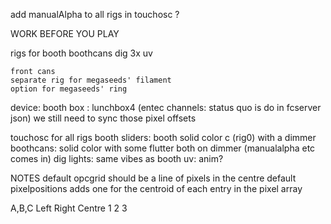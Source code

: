 add manualAlpha to all rigs in touchosc ?

WORK BEFORE YOU PLAY

rigs for
    booth
    boothcans
    dig
    3x uv

    front cans
    separate rig for megaseeds' filament
    option for megaseeds' ring
device:
    booth box : lunchbox4
    (entec channels: status quo is do in fcserver json)
    we still need to sync those pixel offsets

touchosc for all rigs
    booth sliders:
        booth solid color c (rig0) with a dimmer
    boothcans:
        solid color with some flutter
            both on dimmer (manualalpha etc comes in)
    dig lights:
        same vibes as booth
    uv:
        anim?

NOTES
    default opcgrid should be a line of pixels in the centre
    default pixelpositions adds one for the centroid of each entry in the pixel array

A,B,C
Left Right Centre
1     2      3